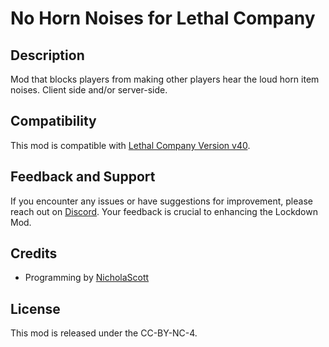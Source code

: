# No Horn Noises for Lethal Company

## Description

Mod that blocks players from making other players hear the loud horn item noises. Client side and/or server-side.

## Compatibility

This mod is compatible with [Lethal Company Version v40](https://steamcommunity.com/games/1966720/announcements/detail/3818550310803113740).

## Feedback and Support

If you encounter any issues or have suggestions for improvement, please reach out on [Discord](https://www.discordapp.com/users/160901181692968971). Your feedback is crucial to enhancing the Lockdown Mod.

## Credits

- Programming by [NicholaScott](https://www.discordapp.com/users/160901181692968971)

## License

This mod is released under the CC-BY-NC-4.